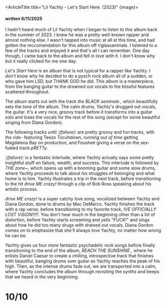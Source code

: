 <script>
    import ArticleTitle from '$lib/components/article-title.svelte';
    import { page } from '$app/stores';
    let image = $page.url.pathname + "/cover.webp"
</script>

<ArticleTitle title="Lil Yachty - Let's Start Here. (2023)" {image}>

#### written 6/11/2025

I hadn't heard much of Lil Yachty when I began to listen to this album back in the summer of 2023. I knew he was a pretty well-known rapper and almost nothing else. I wasn't tapped into music at all at this time, and had gotten the reccomendation for this album off r/glassanimals. I listened to a few of the tracks and enjoyed it and that's all I can remember. One day though, I came back to the album and fell in love with it. I don't know why but it really clicked for me one day.

*Let's Start Here* is an album that is not typical for a rapper like Yachty. I don't know why he decided to do a pysch rock album all of a sudden, or who gave him LSD, but THANK GOD he did. This album is a masterpiece, from the banging guitar to the drowned out vocals to the blissful features scattered throughout.

The album starts out with the track *the BLACK seminole.*, which beautifully sets the tone of the album. The calm drums, Yachty's drugged out vocals, the guitar. It's a very nice, groovy track before it transforms into a guitar solo and loses the vocals for the rest of the song (except for some beautiful singing from Diana Gordon).

The following tracks until *:(failure(:* are pretty groovy and fun tracks, with *the ride-* featuring Teezo Tocuhdown, *running out of time* getting Magdalena Bay on production, and Fousheé giving a verse on the sex-fueled track *pRETTy*.

*:(failure(:* is a fantastic interlude, where Yachty actually says some pretty insightful stuff on failure, wealth, and success. This interlude is followed by *THE zone~*, which opens up with a booming guitar and some slow drums, where Yachty proceeds to talk about his struggles of belonging and what home is to him. Yachty illustrates a trip in the next track, before transitioning to the hit *drive ME crazy!* through a clip of Bob Ross speaking about his artistic process.

*drive ME crazy!* is a super catchy love song, vocalized between Yachty and Diana Gordon, done to drums by Mac DeMarco. Yachty finishes the track with a rap verse, before transitioning to my favorite track, *IVE OFFICIALLY LOST ViSiON!!!!!*. You don't hear much in the beginning other than a lot of distortion, before Yachty starts screaming and yells "FUCK!" and sings about how he did too many drugs with drained out vocals. Diana Gordon comes on to emphasize that she'll always love Yachty, no matter how wrong he can be.

Yachty gives us four more fantastic psychadelic rock songs before finally transitioning to the end of the album, *REACH THE SUNSHINE.*, where he enlists Daniel Caesar to create a chilling, introspective track that finishes with beautiful, banging drums over guitar as Yachty reaches the peak of his high. Then, as the intense drums fade out, we are transported into a calm, where Yachty concludes the album through revisiting the synths and beeps that we heard in the very beginning.

# 10/10


</ArticleTitle>
